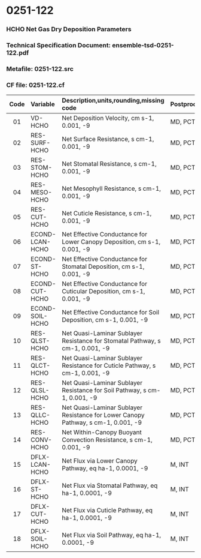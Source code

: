 # 0251-122
### HCHO Net Gas Dry Deposition Parameters
### Technical Specification Document: ensemble-tsd-0251-122.pdf
### Metafile: 0251-122.src
### CF file: 0251-122.cf
|Code|Variable|Description,units,rounding,missing code|Postprocessing|
|:-:|:-|:-|:-|
|01|VD-HCHO|Net Deposition Velocity, cm s-1, 0.001, -9|MD, PCT, 50|
|02|RES-SURF-HCHO|Net Surface Resistance, s cm-1, 0.001, -9|MD, PCT, 50|
|03|RES-STOM-HCHO|Net Stomatal Resistance, s cm-1, 0.001, -9|MD, PCT, 50|
|04|RES-MESO-HCHO|Net Mesophyll Resistance, s cm-1, 0.001, -9|MD, PCT, 50|
|05|RES-CUT-HCHO|Net Cuticle Resistance, s cm-1, 0.001, -9|MD, PCT, 50|
|06|ECOND-LCAN-HCHO|Net Effective Conductance for Lower Canopy Deposition, cm s-1, 0.001, -9|MD, PCT, 50|
|07|ECOND-ST-HCHO|Net Effective Conductance for Stomatal Deposition, cm s-1, 0.001, -9|MD, PCT, 50|
|08|ECOND-CUT-HCHO|Net Effective Conductance for Cuticular Deposition, cm s-1, 0.001, -9|MD, PCT, 50|
|09|ECOND-SOIL-HCHO|Net Effective Conductance for Soil Deposition, cm s-1, 0.001, -9|MD, PCT, 50|
|10|RES-QLST-HCHO|Net Quasi-Laminar Sublayer Resistance for Stomatal Pathway, s cm-1, 0.001, -9|MD, PCT, 50|
|11|RES-QLCT-HCHO|Net Quasi-Laminar Sublayer Resistance for Cuticle Pathway, s cm-1, 0.001, -9|MD, PCT, 50|
|12|RES-QLSL-HCHO|Net Quasi-Laminar Sublayer Resistance for Soil  Pathway, s cm-1, 0.001, -9|MD, PCT, 50|
|13|RES-QLLC-HCHO|Net Quasi-Laminar Sublayer Resistance for Lower Canopy Pathway, s cm-1, 0.001, -9|MD, PCT, 50|
|14|RES-CONV-HCHO|Net Within-Canopy Buoyant Convection Resistance, s cm-1, 0.001, -9|MD, PCT, 50|
|15|DFLX-LCAN-HCHO|Net Flux via Lower Canopy Pathway, eq ha-1, 0.0001, -9|M, INT|
|16|DFLX-ST-HCHO|Net Flux via Stomatal Pathway, eq ha-1, 0.0001, -9|M, INT|
|17|DFLX-CUT-HCHO|Net Flux via Cuticle Pathway, eq ha-1, 0.0001, -9|M, INT|
|18|DFLX-SOIL-HCHO|Net Flux via Soil Pathway, eq ha-1, 0.0001, -9|M, INT|
